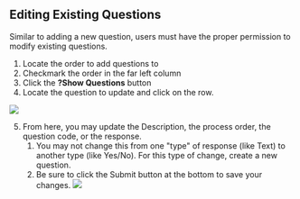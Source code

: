 ## Editing Existing Questions <a id="_dexc5vz6g6ul"></a>

Similar to adding a new question, users must have the proper permission to modify existing questions.

1. Locate the order to add questions to
2. Checkmark the order in the far left column
3. Click the <strong>?Show Questions</strong> button
4. Locate the question to update and click on the row.

![](10000001000001AE0000013A3DD8D81D5AC3DDAE.png)

5. From here, you may update the Description, the process order, the question code, or the response.
    1. You may not change this from one "type" of response (like Text) to another type (like Yes/No).  For this type of change, create a new question.
    2. Be sure to click the Submit button at the bottom to save your changes.
        ![](10000001000003C90000010BE8F0122D00285531.png)

